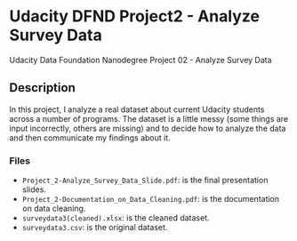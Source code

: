 # Udacity DFND Project2 - Analyze Survey Data
Udacity Data Foundation Nanodegree Project 02 - Analyze Survey Data

## Description
In this project, I analyze a real dataset about current Udacity students across a number of programs. The dataset is a little messy (some things are input incorrectly, others are missing) and to decide how to analyze the data and then communicate my findings about it. 


### Files
- ```Project_2-Analyze_Survey_Data_Slide.pdf```: is the final presentation slides.
- ```Project_2-Documentation_on_Data_Cleaning.pdf```: is the documentation on data cleaning.
- ```surveydata3(cleaned).xlsx```: is the cleaned dataset.
- ```surveydata3.csv```: is the original dataset.
